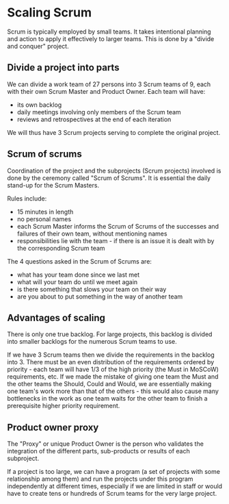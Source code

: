 # Scaling Scrum
Scrum is typically employed by small teams. It takes intentional planning and action to apply it effectively to larger teams. This is done by a "divide and conquer" project.

## Divide a project into parts
We can divide a work team of 27 persons into 3 Scrum teams of 9, each with their own Scrum Master and Product Owner. Each team will have:
- its own backlog
- daily meetings involving only members of the Scrum team
- reviews and retrospectives at the end of each iteration

We will thus have 3 Scrum projects serving to complete the original project.

## Scrum of scrums
Coordination of the project and the subprojects (Scrum projects) involved is done by the ceremony called "Scrum of Scrums". It is essential the daily stand-up for the Scrum Masters.

Rules include:
- 15 minutes in length
- no personal names
- each Scrum Master informs the Scrum of Scrums of the successes and failures of their own team, without mentioning names
- responsibilities lie with the team - if there is an issue it is dealt with by the corresponding Scrum team

The 4 questions asked in the Scrum of Scrums are:
- what has your team done since we last met
- what will your team do until we meet again
- is there something that slows your team on their way
- are you about to put something in the way of another team

## Advantages of scaling
There is only one true backlog. For large projects, this backlog is divided into smaller backlogs for the numerous Scrum teams to use.

If we have 3 Scrum teams then we divide the requirements in the backlog into 3. There must be an even distribution of the requirements ordered by priority - each team will have 1/3 of the high priority (the Must in MoSCoW) requirements, etc. If we made the mistake of giving one team the Must and the other teams the Should, Could and Would, we are essentially making one team's work more than that of the others - this would also cause many bottlenecks in the work as one team waits for the other team to finish a prerequisite higher priority requirement.

## Product owner proxy
The "Proxy" or unique Product Owner is the person who validates the integration of the different parts, sub-products or results of each subproject.

If a project is too large, we can have a program (a set of projects with some relationship among them) and run the projects under this program independently at different times, especially if we are limited in staff or would have to create tens or hundreds of Scrum teams for the very large project.
